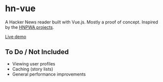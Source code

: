 # hn-vue

A Hacker News reader built with Vue.js. Mostly a proof of concept. Inspired by the [HNPWA projects](https://hnpwa.com/).

[Live demo](https://goofy-lovelace-5d7489.netlify.com)

## To Do / Not Included

* Viewing user profiles
* Caching (story lists)
* General performance improvements
